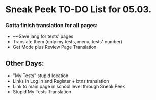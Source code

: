 # Sneak Peek TO-DO List for 05.03.
### Gotta finish translation for all pages:
- ~~Save lang for tests' pages
- Translate them (only my tests, menu, tests' number)
- Get Mode plus Review Page Translation

## Other Days: 
- "My Tests" stupid location
- Links in Log In and Register + btns translation
- Link to main page in school level through Sneak Peek
- Stupid My Tests Translation
